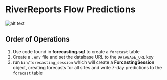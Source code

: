 # RiverReports Flow Predictions

![alt text](https://flyrods.weebly.com/uploads/2/9/0/8/2908219/8020826_orig.jpg)

## Order of Operations
1) Use code found in **forecasting.sql** to create a `forecast` table
2) Create a `.env` file and set the database URL to the `DATABASE_URL` key
3) run `bin/forecasting_session` which will create a **ForcastingSession** object, creating forecasts for all sites and write 7-day predictions to the `forecast` table
